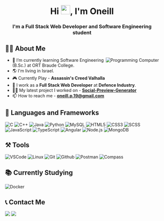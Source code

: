 <h1 align="center">Hi <img src="https://user-images.githubusercontent.com/66797449/153720384-ebe4addc-2296-4b09-905c-28d7752315f1.gif" width="30" height="30">, I'm Oneill</h1>
<h3 align="center">I'm a Full Stack Web Developer and Software Engineering student</h3>

## 👨‍🎓 About Me

<img align="right" src="https://user-images.githubusercontent.com/66797449/175926578-2f4e8ce3-0df2-4c08-8469-aebe180d016c.gif" title="Programming Computer"/> <!--programming gif-->

- 🌱 I’m currently learning Software Engineering (B.Sc.) at ORT Braude College.
- 🌎 I'm living in Israel.
- 🎮 Currently Play - **Assassin's Creed Valhalla**
- 🔭 I work as a **Full Stack Web Developer** at **Defence Industry**.
- 👨‍💻 My latest project I worked on - **[Social-Preview-Generator](https://github.com/Oneill19/Social-Preview-Generator)**
- 📫 How to reach me - **[oneill.p.19@gmail.com](mailto:oneill.p.19@gmail.com)**

## 🚀 Languages and Frameworks

<p align="left">
    <img src="https://user-images.githubusercontent.com/66797449/153720408-9d49fa5a-97df-4492-b034-8c00b5fa1bce.png" title="C"/> <!--c-->
    <img src="https://user-images.githubusercontent.com/66797449/153720412-2d60ddc4-3c68-449e-8db6-e4b2130d83ee.png" title="C++"/> <!--cpp-->
    <img src="https://user-images.githubusercontent.com/66797449/153720421-0926afdb-b9ba-45a7-a2ae-26fe4a382060.png" title="Java"/> <!--java-->
    <img src="https://user-images.githubusercontent.com/66797449/153720426-eda4aafe-fc5f-457b-a594-6550d901e2d0.png" title="Python"/> <!--python-->
    <img src="https://user-images.githubusercontent.com/66797449/175806237-e989f588-b52a-46b9-8071-dfa09ffd4067.png" title="MySQL"/> <!--mysql-->
    <img src="https://user-images.githubusercontent.com/66797449/153720455-5bb9da21-3f46-4b81-9905-996a70f637a2.png" title="HTML5"/> <!--html-->
    <img src="https://user-images.githubusercontent.com/66797449/153720461-7d40664a-d263-446f-acbc-7b9a95664bd4.png" title="CSS3"/> <!--css-->
    <img src="https://user-images.githubusercontent.com/66797449/174911082-7b5bab25-99ab-4cba-a62c-45e4fe06d0ab.png" title="SCSS"/> <!--scss-->
    <img src="https://user-images.githubusercontent.com/66797449/153720463-02b9f42d-f996-47ef-aa2a-856068c0887d.png" title="JavaScript"/> <!--javascript--> 
    <img src="https://user-images.githubusercontent.com/66797449/174908927-697bd26f-6be9-42f0-90de-1a8bb6b6dd6b.png" title="TypeScript"/> <!--typescript-->
    <img src="https://user-images.githubusercontent.com/66797449/175806202-65a8bda5-47e6-46fa-8feb-7cc50f04a140.png" title="Angular"/> <!--angular-->   
    <img src="https://user-images.githubusercontent.com/66797449/174909131-33da28ff-2ae3-4a34-aabc-8a24174e88e5.png" title="Node.js"/> <!--node.js-->
    <img src="https://user-images.githubusercontent.com/66797449/175806324-054a599a-8cb5-4696-8258-fd62fa002efd.png" title="MongoDB"/> <!--mongodb-->
</p>

## ⚒️ Tools
<p align="left">
    <img src="https://user-images.githubusercontent.com/66797449/153720394-c5b8d388-f0e2-4034-81c0-ba69881629b6.png" title="VSCode"/> <!--vscode-->
    <img src="https://user-images.githubusercontent.com/66797449/153720449-986fab63-b9a5-4fd7-8f2f-87d53ffcc80e.png" title="Linux"/> <!--linux-->
    <img src="https://user-images.githubusercontent.com/66797449/153720453-818d4fd3-441d-4f30-965c-1a60df93b6cc.png" title="Git"/> <!--git-->
    <img src="https://user-images.githubusercontent.com/66797449/174909465-a37a2415-dc60-44d3-b68d-05d4995df13f.png" title="Github"/> <!--github-->
    <img src="https://user-images.githubusercontent.com/66797449/174909502-2cb58f08-0c97-4237-a490-2043f1adc4b7.png" title="Postman"/> <!--postman-->
    <img src="https://user-images.githubusercontent.com/66797449/174913540-538789bc-5651-437f-9a40-b36eea0f5114.png" title="Compass"/> <!--compass-->
</p>

## 📚 Currently Studying
<p align="left">
    <img src="https://user-images.githubusercontent.com/66797449/174911024-9238ed53-3fe1-44ef-9c66-790937c7b7ec.png" title="Docker"/> <!--docker-->
</p>

## 📞 Contact Me
<p align="left">
    <a href="https://www.linkedin.com/in/oneill-panker-13a739201/" target="_blank" title="Oneill's Linkedin"> <img src="https://user-images.githubusercontent.com/66797449/153720486-e5825298-5daf-4cf5-9693-2ed55b3a2e83.png"/></a>
    <a href="mailto:oneill.p.19@gmail.com" title="Oneill's Mail"> <img src="https://user-images.githubusercontent.com/66797449/153720504-ec684a6f-baff-4e07-9b4e-62eae7dfd358.png"/></a>
</p>

